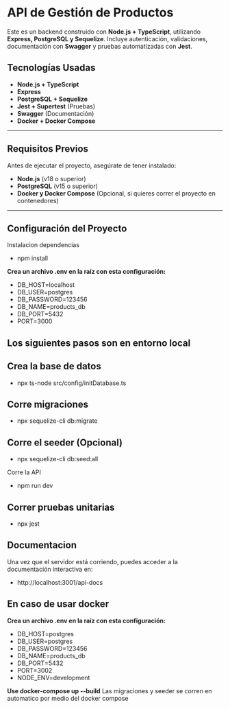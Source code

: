 # API de Gestión de Productos

Este es un backend construido con **Node.js + TypeScript**, utilizando **Express, PostgreSQL y Sequelize**.
Incluye autenticación, validaciones, documentación con **Swagger** y pruebas automatizadas con **Jest**.

## Tecnologías Usadas

- **Node.js + TypeScript**
- **Express**
- **PostgreSQL + Sequelize**
- **Jest + Supertest** (Pruebas)
- **Swagger** (Documentación)
- **Docker + Docker Compose**

---

## **Requisitos Previos**

Antes de ejecutar el proyecto, asegúrate de tener instalado:

- **Node.js** (v18 o superior)
- **PostgreSQL** (v15 o superior)
- **Docker y Docker Compose** (Opcional, si quieres correr el proyecto en contenedores)

---

## **Configuración del Proyecto**

Instalacion dependencias

- npm install

**Crea un archivo .env en la raíz con esta configuración:**

- DB_HOST=localhost
- DB_USER=postgres
- DB_PASSWORD=123456
- DB_NAME=products_db
- DB_PORT=5432
- PORT=3000

## **Los siguientes pasos son en entorno local** ##

## Crea la base de datos

- npx ts-node src/config/initDatabase.ts

## Corre migraciones

- npx sequelize-cli db:migrate

## Corre el seeder (Opcional)

- npx sequelize-cli db:seed:all

Corre la API

- npm run dev

## **Correr pruebas unitarias**

- npx jest

## **Documentacion**

Una vez que el servidor está corriendo, puedes acceder a la documentación interactiva en:

 - http://localhost:3001/api-docs



## En caso de usar docker
**Crea un archivo .env en la raíz con esta configuración:**

- DB_HOST=postgres
- DB_USER=postgres
- DB_PASSWORD=123456
- DB_NAME=products_db
- DB_PORT=5432
- PORT=3002
- NODE_ENV=development


**Use docker-compose up --build**
Las migraciones y seeder se corren en automatico por medio del docker compose 